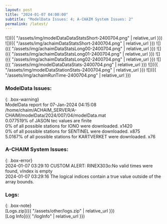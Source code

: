 ```yaml
---
layout: post
title: "2024-01-07 04:00:00"
subtitle: "ModelData Issues: 4; A-CHAIM System Issues: 2"
permalink: /latest/
---
```


![]({{ "/assets/img/modelDataDataStatsShort-2400704.png" | relative_url }})
![]({{ "/assets/img/achaimDataStatsShort-2400704.png" | relative_url }})
![]({{ "/assets/img/achaimDataStatsLong00-2400704.png" | relative_url }})
![]({{ "/assets/img/achaimDataStatsLong01-2400704.png" | relative_url }})
![]({{ "/assets/img/achaimDataStatsLong02-2400704.png" | relative_url }})
![]({{ "/assets/img/modelDataDataStats-2400704.png" | relative_url }})
![]({{ "/assets/img/modelDataStationStats-2400704.png" | relative_url }})
![]({{ "/assets/img/achaimRunTime-2400704.png" | relative_url }})


### ModelData Issues:  
  
{: .box-warning}  
 ModelData report for 07-Jan-2024 04:15:08   
 /home/chaim/ACHAIM_SERVER/A-CHAIM/modelData/2024/007/04/modelData.mat   
 0.077519% of JASON tec values are finite   
 0% of all possible stations for IONO were downloaded. x1420   
 0% of all possible stations for SENTINEL were downloaded. x875   
 5.0167% of all possible stations for KARTVERKET were downloaded. x76   
  
### A-CHAIM System Issues:  
  
{: .box-error}  
2024-01-07 03:29:10 CUSTOM ALERT: RINEX303o:No valid times were found, vIndex is empty  
2024-01-07 03:29:16 The logical indices contain a true value outside of the array bounds.  

### Logs:  
  
{: .box-note}  
[Logs.zip]({{ "/assets/other/logs.zip" | relative_url }})  
[Log Info]({{ "/logInfo" | relative_url }})  

